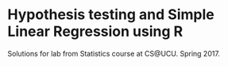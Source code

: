 # Hypothesis testing and Simple Linear Regression using R

Solutions for lab from Statistics course at CS@UCU. Spring 2017.
